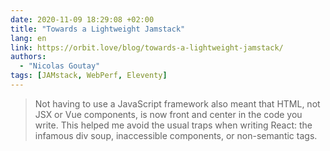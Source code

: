 ```yaml
---
date: 2020-11-09 18:29:08 +02:00
title: "Towards a Lightweight Jamstack"
lang: en
link: https://orbit.love/blog/towards-a-lightweight-jamstack/
authors:
  - "Nicolas Goutay"
tags: [JAMstack, WebPerf, Eleventy]
---
```


> Not having to use a JavaScript framework also meant that HTML, not JSX or Vue components, is now front and center in the code you write. This helped me avoid the usual traps when writing React: the infamous div soup, inaccessible components, or non-semantic tags.
